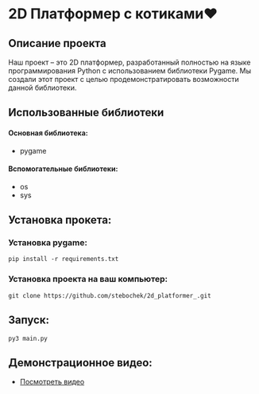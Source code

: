 # 2D Платформер с котиками❤


## Описание проекта
Наш проект – это 2D платформер, разработанный полностью на языке программирования Python с использованием библиотеки Pygame. 
Мы создали этот проект с целью продемонстратировать возможности данной библиотеки. 

## Использованные библиотеки
#### Основная библиотека:
- pygame
#### Вспомогательные библиотеки:
- os
- sys

## Установка прокета:
### Установка pygame:

    pip install -r requirements.txt

### Установка проекта на ваш компьютер:
    
    git clone https://github.com/stebochek/2d_platformer_.git

## Запуск:
    py3 main.py

## Демонстрационное видео:

- [Посмотреть видео](https://youtu.be/mL_niYt93v0)
    
